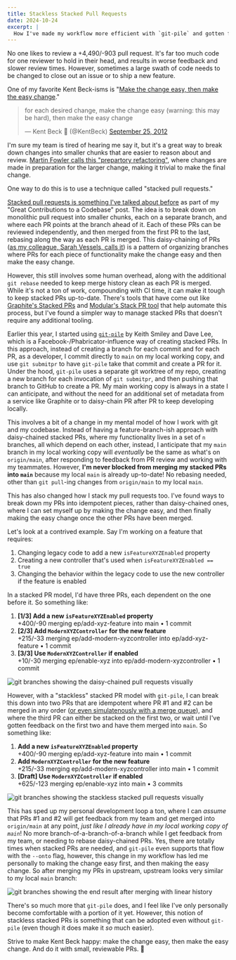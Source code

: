 ```yaml
---
title: Stackless Stacked Pull Requests
date: 2024-10-24
excerpt: |
  How I've made my workflow more efficient with `git-pile` and gotten feedback on my work faster and easier.
---
```


No one likes to review a <span class="font-mono text-sm"><span class="text-green-700">+4,490</span>/<span class="text-red-700">-903</span></span> pull request. It's far too much code for one reviewer to hold in their head, and results in worse feedback and slower review times. However, sometimes a large swath of code needs to be changed to close out an issue or to ship a new feature.

One of my favorite Kent Beck-isms is "[Make the change easy, then make the easy change](https://x.com/KentBeck/status/250733358307500032)."

<blockquote class="twitter-tweet"><p lang="en" dir="ltr">for each desired change, make the change easy (warning: this may be hard), then make the easy change</p>&mdash; Kent Beck 🌻 (@KentBeck) <a href="https://twitter.com/KentBeck/status/250733358307500032?ref_src=twsrc%5Etfw">September 25, 2012</a></blockquote> <script async src="https://platform.twitter.com/widgets.js" charset="utf-8"></script>

I'm sure my team is tired of hearing me say it, but it's a great way to break down changes into smaller chunks that are easier to reason about and review. [Martin Fowler calls this "prepartory refactoring"](https://martinfowler.com/articles/preparatory-refactoring-example.html), where changes are made in preparation for the larger change, making it trivial to make the final change.

One way to do this is to use a technique called "stacked pull requests."

[Stacked pull requests is something I've talked about before](/great-contributions-to-a-codebase#use-stacked-pull-requests-to-break-down-a-large-diff-or-set-of-featuresfunctionality) as part of my "Great Contributions to a Codebase" post. The idea is to break down on monolithic pull request into smaller chunks, each on a separate branch, and where each PR points at the branch ahead of it. Each of these PRs can be reviewed independently, and then merged from the first PR to the last, rebasing along the way as each PR is merged. This daisy-chaining of PRs ([as my colleague, Sarah Vessels, calls it][pro-tips]) is a pattern of organizing branches where PRs for each piece of functionality make the change easy and then make the easy change.

However, this still involves some human overhead, along with the additional `git rebase` needed to keep merge history clean as each PR is merged. While it's not a ton of work, compounding with CI time, it can make it tough to keep stacked PRs up-to-date. There's tools that have come out like [Graphite's Stacked PRs][stacked-prs] and [Modular's Stack PR tool][modular-stack-pr] that help automate this process, but I've found a simpler way to manage stacked PRs that doesn't require any additional tooling.

Earlier this year, I started using [`git-pile`][git-pile] by Keith Smiley and Dave Lee, which is a Facebook-/Phabricator-influence way of creating stacked PRs. In this approach, instead of creating a branch for each commit and for each PR, as a developer, I commit directly to `main` on my local working copy, and use `git submitpr` to have `git-pile` take that commit and create a PR for it. Under the hood, `git-pile` uses a separate git worktree of my repo, creating a new branch for each invocation of `git submitpr`, and then pushing that branch to GitHub to create a PR. My main working copy is always in a state I can anticipate, and without the need for an additional set of metadata from a service like Graphite or to daisy-chain PR after PR to keep developing locally.

This involves a bit of a change in my mental model of how I work with git and my codebase. Instead of having a feature-branch-ish approach with daisy-chained stacked PRs, where my functionality lives in a set of `n` branches, all which depend on each other, instead, I anticipate that my `main` branch in my local working copy will _eventually_ be the same as what's on `origin/main`, after responding to feedback from PR review and working with my teammates. However, **I'm never blocked from merging my stacked PRs into `main`** because my local `main` is already up-to-date! No rebasing needed, other than `git pull`-ing changes from `origin/main` to my local `main`.

This has also changed how I stack my pull requests too. I've found ways to break down my PRs into idempotent pieces, rather than daisy-chained ones, where I can set myself up by making the change easy, and then finally making the easy change once the other PRs have been merged.

Let's look at a contrived example. Say I'm working on a feature that requires:
1. Changing legacy code to add a new `isFeatureXYZEnabled` property
2. Creating a new controller that's used when `isFeatureXYZEnabled == true`
3. Changing the behavior within the legacy code to use the new controller if the feature is enabled

In a stacked PR model, I'd have three PRs, each dependent on the one before it. So something like:
1. **[1/3] Add a new `isFeatureXYZEnabled` property**<br /><span class="font-mono text-sm"><span class="text-green-700">+400</span>/<span class="text-red-700">-90</span></span> merging <span class="font-mono text-sm bg-sky-50 text-sky-800 border px-1 rounded-md">ep/add-xyz-feature</span> into <span class="font-mono text-sm bg-sky-50 text-sky-800 border px-1 rounded-md">main</span> • 1 commit
2. **[2/3] Add `ModernXYZController` for the new feature**<br /><span class="font-mono text-sm"><span class="text-green-700">+215</span>/<span class="text-red-700">-33</span></span> merging <span class="font-mono text-sm bg-sky-50 text-sky-800 border px-1 rounded-md">ep/add-modern-xyzcontroller</span> into <span class="font-mono text-sm bg-sky-50 text-sky-800 border px-1 rounded-md">ep/add-xyz-feature</span> • 1 commit
3. **[3/3] Use `ModernXYZController` if enabled**<br /><span class="font-mono text-sm"><span class="text-green-700">+10</span>/<span class="text-red-700">-30</span></span> merging <span class="font-mono text-sm bg-sky-50 text-sky-800 border px-1 rounded-md">ep/enable-xyz</span> into <span class="font-mono text-sm bg-sky-50 text-sky-800 border px-1 rounded-md">ep/add-modern-xyzcontroller</span> • 1 commit

![git branches showing the daisy-chained pull requests visually](/images/daisy-chained-prs.png)

However, with a "stackless" stacked PR model with `git-pile`, I can break this down into two PRs that are idempotent where PR #1 and #2 can be merged in any order ([or even simulatenously with a merge queue](https://github.blog/news-insights/product-news/github-merge-queue-is-generally-available/)), and where the third PR can either be stacked on the first two, or wait until I've gotten feedback on the first two and have them merged into `main`. So something like:
1. **Add a new `isFeatureXYZEnabled` property**<br /><span class="font-mono text-sm"><span class="text-green-700">+400</span>/<span class="text-red-700">-90</span></span> merging <span class="font-mono text-sm bg-sky-50 text-sky-800 border px-1 rounded-md">ep/add-xyz-feature</span> into <span class="font-mono text-sm bg-sky-50 text-sky-800 border px-1 rounded-md">main</span> • 1 commit
2. **Add `ModernXYZController` for the new feature**<br /><span class="font-mono text-sm"><span class="text-green-700">+215</span>/<span class="text-red-700">-33</span></span> merging <span class="font-mono text-sm bg-sky-50 text-sky-800 border px-1 rounded-md">ep/add-modern-xyzcontroller</span> into <span class="font-mono text-sm bg-sky-50 text-sky-800 border px-1 rounded-md">main</span> • 1 commit
3. **[Draft] Use `ModernXYZController` if enabled**<br /><span class="font-mono text-sm"><span class="text-green-700">+625</span>/<span class="text-red-700">-123</span></span> merging <span class="font-mono text-sm bg-sky-50 text-sky-800 border px-1 rounded-md">ep/enable-xyz</span> into <span class="font-mono text-sm bg-sky-50 text-sky-800 border px-1 rounded-md">main</span> • 3 commits

![git branches showing the stackless stacked pull requests visually](/images/stackless-stacked-prs.png)

This has sped up my personal development loop a ton, where I can _assume_ that PRs #1 and #2 will get feedback from my team and get merged into `origin/main` at any point, _just like I already have in my local working copy of `main`_! No more branch-of-a-branch-of-a-branch while I get feedback from my team, or needing to rebase daisy-chained PRs. Yes, there are totally times when stacked PRs are needed, and `git-pile` even supports that flow with the `--onto` flag, however, this change in my workflow has led me personally to making the change easy first, and then making the easy change. So after merging my PRs in upstream, upstream looks very similar to my local `main` branch:

![git branches showing the end result after merging with linear history](/images/after-merge.png)

There's so much more that `git-pile` does, and I feel like I've only personally become comfortable with a portion of it yet. However, this notion of stackless stacked PRs is something that can be adopted even without `git-pile` (even though it does make it _so_ much easier).

Strive to make Kent Beck happy: make the change easy, then make the easy change. And do it with small, reviewable PRs. 🚀

[git-pile]: https://github.com/keith/git-pile
[stacked-prs]: https://graphite.dev/blog/stacked-prs
[pro-tips]: https://github.blog/developer-skills/github/github-protips-tips-tricks-hacks-and-secrets-from-sarah-vessels/
[modular-stack-pr]: https://www.modular.com/blog/announcing-stack-pr-an-open-source-tool-for-managing-stacked-prs-on-github
